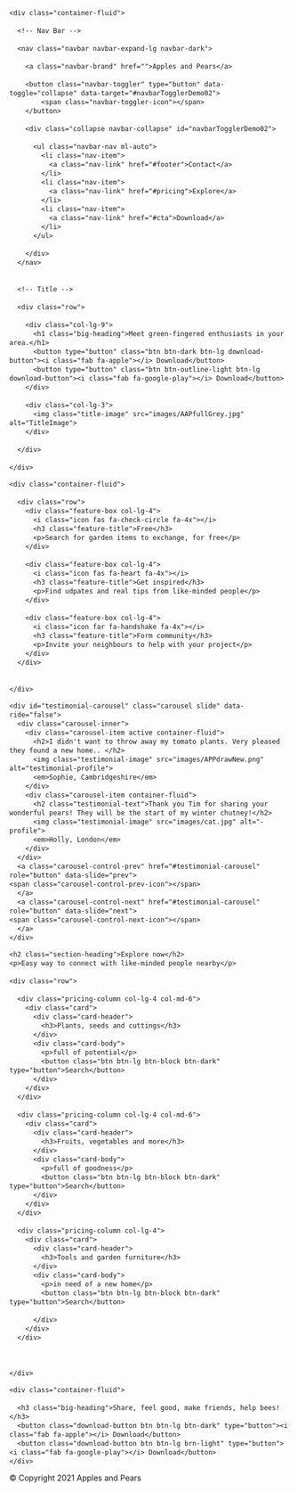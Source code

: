 <!DOCTYPE html>
<html>

<head>
  <meta charset="utf-8">
  <title>Apples and Pears</title>

  <!-- Google Fonts -->
  <link href="https://fonts.googleapis.com/css?family=Montserrat|Ubuntu" rel="stylesheet">

  <!-- CSS Stylesheets -->
  <link rel="stylesheet" href="https://maxcdn.bootstrapcdn.com/bootstrap/4.0.0/css/bootstrap.min.css" integrity="sha384-Gn5384xqQ1aoWXA+058RXPxPg6fy4IWvTNh0E263XmFcJlSAwiGgFAW/dAiS6JXm" crossorigin="anonymous">
  <link rel="stylesheet" href="css/styles.css">

  <!-- Font Awesome -->
  <script defer src="https://use.fontawesome.com/releases/v5.0.7/js/all.js"></script>

  <!-- Bootstrap Scripts -->
  <script src="https://code.jquery.com/jquery-3.2.1.slim.min.js" integrity="sha384-KJ3o2DKtIkvYIK3UENzmM7KCkRr/rE9/Qpg6aAZGJwFDMVNA/GpGFF93hXpG5KkN" crossorigin="anonymous"></script>
  <script src="https://cdnjs.cloudflare.com/ajax/libs/popper.js/1.12.9/umd/popper.min.js" integrity="sha384-ApNbgh9B+Y1QKtv3Rn7W3mgPxhU9K/ScQsAP7hUibX39j7fakFPskvXusvfa0b4Q" crossorigin="anonymous"></script>
  <script src="https://maxcdn.bootstrapcdn.com/bootstrap/4.0.0/js/bootstrap.min.js" integrity="sha384-JZR6Spejh4U02d8jOt6vLEHfe/JQGiRRSQQxSfFWpi1MquVdAyjUar5+76PVCmYl" crossorigin="anonymous"></script>
</head>

<body>

  <section class="colored-section" id="title">

    <div class="container-fluid">

      <!-- Nav Bar -->

      <nav class="navbar navbar-expand-lg navbar-dark">

        <a class="navbar-brand" href="">Apples and Pears</a>

        <button class="navbar-toggler" type="button" data-toggle="collapse" data-target="#navbarTogglerDemo02">
            <span class="navbar-toggler-icon"></span>
        </button>

        <div class="collapse navbar-collapse" id="navbarTogglerDemo02">

          <ul class="navbar-nav ml-auto">
            <li class="nav-item">
              <a class="nav-link" href="#footer">Contact</a>
            </li>
            <li class="nav-item">
              <a class="nav-link" href="#pricing">Explore</a>
            </li>
            <li class="nav-item">
              <a class="nav-link" href="#cta">Download</a>
            </li>
          </ul>

        </div>
      </nav>


      <!-- Title -->

      <div class="row">

        <div class="col-lg-9">
          <h1 class="big-heading">Meet green-fingered enthusiasts in your area.</h1>
          <button type="button" class="btn btn-dark btn-lg download-button"><i class="fab fa-apple"></i> Download</button>
          <button type="button" class="btn btn-outline-light btn-lg download-button"><i class="fab fa-google-play"></i> Download</button>
        </div>

        <div class="col-lg-3">
          <img class="title-image" src="images/AAPfullGrey.jpg" alt="TitleImage">
        </div>

      </div>

    </div>

  </section>


  <!-- Features -->

  <section class="white-section" id="features">

    <div class="container-fluid">

      <div class="row">
        <div class="feature-box col-lg-4">
          <i class="icon fas fa-check-circle fa-4x"></i>
          <h3 class="feature-title">Free</h3>
          <p>Search for garden items to exchange, for free</p>
        </div>

        <div class="feature-box col-lg-4">
          <i class="icon fas fa-heart fa-4x"></i>
          <h3 class="feature-title">Get inspired</h3>
          <p>Find udpates and real tips from like-minded people</p>
        </div>

        <div class="feature-box col-lg-4">
          <i class="icon far fa-handshake fa-4x"></i>
          <h3 class="feature-title">Form community</h3>
          <p>Invite your neighbours to help with your project</p>
        </div>
      </div>


    </div>
  </section>


  <!-- Testimonials -->

  <section class="colored-section" id="testimonials">

    <div id="testimonial-carousel" class="carousel slide" data-ride="false">
      <div class="carousel-inner">
        <div class="carousel-item active container-fluid">
          <h2>I didn't want to throw away my tomato plants. Very pleased they found a new home.. </h2>
          <img class="testimonial-image" src="images/APPdrawNew.png" alt="testimonial-profile">
          <em>Sophie, Cambridgeshire</em>
        </div>
        <div class="carousel-item container-fluid">
          <h2 class="testimonial-text">Thank you Tim for sharing your wonderful pears! They will be the start of my winter chutney!</h2>
          <img class="testimonial-image" src="images/cat.jpg" alt="-profile">
          <em>Holly, London</em>
        </div>
      </div>
      <a class="carousel-control-prev" href="#testimonial-carousel" role="button" data-slide="prev">
    <span class="carousel-control-prev-icon"></span>
      </a>
      <a class="carousel-control-next" href="#testimonial-carousel" role="button" data-slide="next">
    <span class="carousel-control-next-icon"></span>
      </a>
    </div>

  </section>


  <!-- Press -->

  <!-- <section class="colored-section" id="press">
    <img class="press-logo" src="images/techcrunch.png" alt="tc-logo">
    <img class="press-logo" src="images/tnw.png" alt="tnw-logo">
    <img class="press-logo" src="images/bizinsider.png" alt="biz-insider-logo">
    <img class="press-logo" src="images/mashable.png" alt="mashable-logo">

  </section> -->


  <!-- Pricing -->

  <section class="white-section" id="pricing">

    <h2 class="section-heading">Explore now</h2>
    <p>Easy way to connect with like-minded people nearby</p>

    <div class="row">

      <div class="pricing-column col-lg-4 col-md-6">
        <div class="card">
          <div class="card-header">
            <h3>Plants, seeds and cuttings</h3>
          </div>
          <div class="card-body">
            <p>full of potential</p>
            <button class="btn btn-lg btn-block btn-dark" type="button">Search</button>
          </div>
        </div>
      </div>

      <div class="pricing-column col-lg-4 col-md-6">
        <div class="card">
          <div class="card-header">
            <h3>Fruits, vegetables and more</h3>
          </div>
          <div class="card-body">
            <p>full of goodness</p>
            <button class="btn btn-lg btn-block btn-dark" type="button">Search</button>
          </div>
        </div>
      </div>

      <div class="pricing-column col-lg-4">
        <div class="card">
          <div class="card-header">
            <h3>Tools and garden furniture</h3>
          </div>
          <div class="card-body">
            <p>in need of a new home</p>
            <button class="btn btn-lg btn-block btn-dark" type="button">Search</button>

          </div>
        </div>
      </div>



    </div>

  </section>


  <!-- Call to Action -->

  <section class="colored-section" id="cta">

    <div class="container-fluid">

      <h3 class="big-heading">Share, feel good, make friends, help bees!</h3>
      <button class="download-button btn btn-lg btn-dark" type="button"><i class="fab fa-apple"></i> Download</button>
      <button class="download-button btn btn-lg brn-light" type="button"><i class="fab fa-google-play"></i> Download</button>
    </div>
  </section>


  <!-- Footer -->

  <footer class="white-section" id="footer">
    <div class="container-fluid">
      <i class="social-icon fab fa-facebook-f"></i>
      <i class="social-icon fab fa-twitter"></i>
      <i class="social-icon fab fa-instagram"></i>
      <i class="social-icon fas fa-envelope"></i>
      <p>© Copyright 2021 Apples and Pears</p>
    </div>
  </footer>


</body>

</html>
